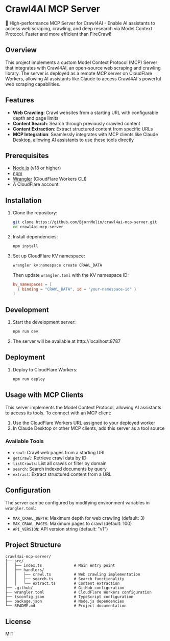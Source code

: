 # Crawl4AI MCP Server

🚀 High-performance MCP Server for Crawl4AI - Enable AI assistants to access web scraping, crawling, and deep research via Model Context Protocol. Faster and more efficient than FireCrawl!

## Overview

This project implements a custom Model Context Protocol (MCP) Server that integrates with Crawl4AI, an open-source web scraping and crawling library. The server is deployed as a remote MCP server on CloudFlare Workers, allowing AI assistants like Claude to access Crawl4AI's powerful web scraping capabilities.

## Features

- **Web Crawling**: Crawl websites from a starting URL with configurable depth and page limits
- **Content Search**: Search through previously crawled content
- **Content Extraction**: Extract structured content from specific URLs
- **MCP Integration**: Seamlessly integrates with MCP clients like Claude Desktop, allowing AI assistants to use these tools directly

## Prerequisites

- [Node.js](https://nodejs.org/) (v18 or higher)
- [npm](https://www.npmjs.com/)
- [Wrangler](https://developers.cloudflare.com/workers/wrangler/install-and-update/) (CloudFlare Workers CLI)
- A CloudFlare account

## Installation

1. Clone the repository:
   ```bash
   git clone https://github.com/BjornMelin/crawl4ai-mcp-server.git
   cd crawl4ai-mcp-server
   ```

2. Install dependencies:
   ```bash
   npm install
   ```

3. Set up CloudFlare KV namespace:
   ```bash
   wrangler kv:namespace create CRAWL_DATA
   ```

   Then update `wrangler.toml` with the KV namespace ID:
   ```toml
   kv_namespaces = [
     { binding = "CRAWL_DATA", id = "your-namespace-id" }
   ]
   ```

## Development

1. Start the development server:
   ```bash
   npm run dev
   ```

2. The server will be available at http://localhost:8787

## Deployment

1. Deploy to CloudFlare Workers:
   ```bash
   npm run deploy
   ```

## Usage with MCP Clients

This server implements the Model Context Protocol, allowing AI assistants to access its tools. To connect with an MCP client:

1. Use the CloudFlare Workers URL assigned to your deployed worker
2. In Claude Desktop or other MCP clients, add this server as a tool source

### Available Tools

- `crawl`: Crawl web pages from a starting URL
- `getCrawl`: Retrieve crawl data by ID
- `listCrawls`: List all crawls or filter by domain
- `search`: Search indexed documents by query
- `extract`: Extract structured content from a URL

## Configuration

The server can be configured by modifying environment variables in `wrangler.toml`:

- `MAX_CRAWL_DEPTH`: Maximum depth for web crawling (default: 3)
- `MAX_CRAWL_PAGES`: Maximum pages to crawl (default: 100)
- `API_VERSION`: API version string (default: "v1")

## Project Structure

```
crawl4ai-mcp-server/
├── src/
│   ├── index.ts              # Main entry point
│   ├── handlers/
│   │   ├── crawl.ts          # Web crawling implementation
│   │   ├── search.ts         # Search functionality
│   │   └── extract.ts        # Content extraction
├── .github/                  # GitHub configuration
├── wrangler.toml             # CloudFlare Workers configuration
├── tsconfig.json             # TypeScript configuration
├── package.json              # Node.js dependencies
└── README.md                 # Project documentation
```

## License

MIT
